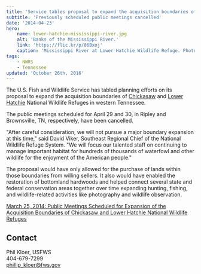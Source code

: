 ```yaml
---
title: 'Service tables proposal to expand the acquisition boundaries of Chickasaw and Lower Hatchie National Wildlife Refuges'
subtitle: 'Previously scheduled public meetings cancelled'
date: '2014-04-23'
hero:
    name: lower-hatchie-mississippi-river.jpg
    alt: 'Banks of the Mississippi River.'
    link: 'https://flic.kr/p/86Bxoj'
    caption: 'Mississippi River at Lower Hatchie Wildlife Refuge. Photo by <a href=\"https://www.flickr.com/photos/rwklose/\" target=\"_blank\">Roland Klose</a> <a href=\"https://creativecommons.org/licenses/by-nd/2.0/\" target=\"_blank\">CC BY-ND 2.0</a>.'
tags:
    - NWRS
    - Tennessee
updated: 'October 26th, 2016'
---
```


The U.S. Fish and Wildlife Service has tabled planning efforts on its proposal to expand the acquisition boundaries of [Chickasaw](http://www.fws.gov/chickasaw/) and [Lower Hatchie](http://www.fws.gov/lowerhatchie/) National Wildlife Refuges in western Tennessee.

The public meetings scheduled for April 29 and 30, in Ripley and Brownsville, TN, respectively, have been cancelled.

"After careful consideration, we will not pursue a major boundary expansion at this time," said David Viker, Southeast Regional Chief of the National Wildlife Refuge System. "We will focus our talented staff on continuing to manage important habitat for hundreds of thousands of waterfowl and other wildlife for the enjoyment of the American people."

The proposal would have only allowed for the purchase of lands within those boundaries from willing sellers. It also would have enabled the restoration of bottomland hardwoods and helped connect several state and federal conservation areas together over time expanding hunting, fishing, and wildlife-related activities like photography and wildlife observation.

[March 25, 2014: Public Meetings Scheduled for Expansion of the Acquisition Boundaries of Chickasaw and Lower Hatchie National Wildlife Refuges](http://www.fws.gov/southeast/news/2014/024.html)

## Contact

Phil Kloer, USFWS  
404-679-7299  
[phillip_kloer@fws.gov](mailto:phillip_kloer@fws.gov)
